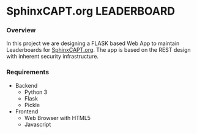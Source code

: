 # **SphinxCAPT.org LEADERBOARD**
### Overview
In this project we are designing a FLASK based Web App to maintain Leaderboards for [SphinxCAPT.org](http://SphinxCAPT.org).
The app is based on the REST design with inherent security infrastructure.
### Requirements
* Backend
    * Python 3
    * Flask
    * Pickle
* Frontend
    * Web Browser with HTML5
    * Javascript
